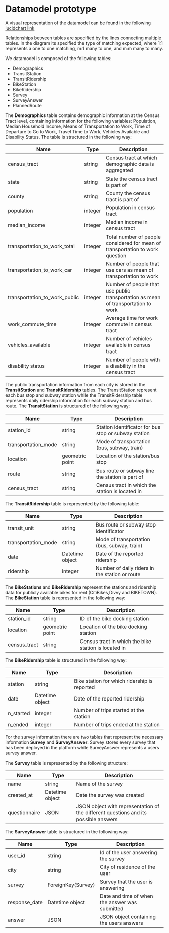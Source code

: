 # Datamodel prototype 

A visual representation of the datamodel can be found in the following [lucidchart link](https://lucid.app/lucidchart/acedfe58-359d-42ba-8dc9-b9421517ead9/edit?invitationId=inv_a9fee266-b5b0-4243-bfa8-ccf7f44afd22&referringApp=slack&page=0_0#)

Relationships between tables are specified by the lines connecting multiple tables. In the diagram its specified the type of matching expected, where 1:1 represents a one to one matching, m:1 many to one, and m:m many to many. 

We datamodel is composed of the following tables:
- Demographics
- TransitStation
- TransitRidership
- BikeStation
- BikeRidership
- Survey
- SurveyAnswer
- PlannedRoute

The **Demographics** table contains demographic information at the Census Tract level, containing information for the following variables: Population, Median Household Income, Means of Transportation to Work, Time of Departure to Go to Work, Travel Time to Work, Vehicles Available and Disability Status. The table is structured in the following way: 

| Name                           | Type                 | Description                                          |
| ------------------------------ | -------------------- | -----------------------------------------------------|
| census_tract                   | string               | Census tract at which demographic data is aggregated |
| state                          | string               | State the census tract is part of                    |
| county                         | string               | County the census tract is part of                   |
| population                     | integer              | Population in census tract                           |
| median_income                  | integer              | Median income in census tract                        |
| transportation_to_work_total   | integer              | Total number of people considered for mean of transportation to work question  |
| transportation_to_work_car     | integer              | Number of people that use cars as mean of transportation to work |
| transportation_to_work_public  | integer              | Number of people that use public transportation as mean of transportation to work |
| work_commute_time              | integer              | Average time for work commute in census tract        |
| vehicles_available             | integer              | Number of vehicles available in census tract         |
| disability status              | integer              | Number of people with a disability in the census tract |

The public transportation information from each city is stored in the **TransitStation** and **TransitRidership** tables. The TransitStation represent each bus stop and subway station while the TransitRidership table represents daily ridership information for each subway station and bus route. The **TransitStation** is structured of the following way:

| Name                | Type                 | Description                                          |
| -------------------  | -------------------- | ---------------------------------------------------- |
| station_id          | string               | Station identificator for bus stop or subway station |
| transportation_mode | string               | Mode of transportation (bus, subway, train)          |
| location            | geometric point      | Location of the station/bus stop                     |
| route               | string               | Bus route or subway line the station is part of      |
| census_tract        | string               | Census tract in which the station is located in      |

The **TransitRidership** table is represented by the following table:

| Name                | Type                 | Description                                    |
| ------------------- | -------------------- | --------------------------------------------   |
| transit_unit        | string               | Bus route or subway stop identificator         |
| transportation_mode | string               | Mode of transportation (bus, subway, train)    |
| date                | Datetime object      | Date of the reported ridership                 |
| ridership           | integer              | Number of daily riders in the station or route |


The **BikeStations** and **BikeRidership** represent the stations and ridership data for publicly available bikes for rent (CitiBikes,Divvy and BIKETOWN). The **BikeStation** table is represented in the following way:

| Name              | Type                 | Description                                          |
| ----------------- | -------------------- | ---------------------------------------------------- |
| station_id        | string               | ID of the bike docking station                       |
| location          | geometric point      | Location of the bike docking station                 |
| census_tract      | string               | Census tract in which the bike station is located in |

The **BikeRidership** table is structured in the following way:

| Name              | Type                 | Description                                  |
| ----------------- | -------------------- | -------------------------------------------- |
| station           | string               | Bike station for which ridership is reported |
| date              | Datetime object      | Date of the reported ridership               |
| n_started         | integer              | Number of trips started at the station       |
| n_ended           | integer              | Number of trips ended at the station         |

For the survey information there are two tables that represent the necessary information **Survey** and **SurveyAnswer**. Survey stores every survey that has been deployed in the platform while SurveyAnswer represents a users survey answer.

The **Survey** table is represented by the following structure:

| Name              | Type                 | Description                                                                         |
| ----------------- | -------------------- | ----------------------------------------------------------------------------------- |
| name              | string               | Name of the survey                                                                  |
| created_at        | Datetime object      | Date the survey was created                                                         |
| questionnaire     | JSON                 | JSON object with representation of the different questions and its possible answers |

The **SurveyAnswer** table is structured in the following way:

| Name                 | Type                 | Description                                     |
| -------------------- | -------------------- | ----------------------------------------------- |
| user_id              | string               | Id of the user answering the survey             |
| city                 | string               | City of residence of the user                   |
| survey               | ForeignKey(Survey)   | Survey that the user is answering               |
| response_date        | Datetime object      | Date and time of when the answer was submitted  |
| answer               | JSON                 | JSON object containing the users answers        |